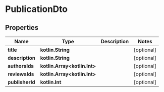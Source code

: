 
# PublicationDto

## Properties
Name | Type | Description | Notes
------------ | ------------- | ------------- | -------------
**title** | **kotlin.String** |  |  [optional]
**description** | **kotlin.String** |  |  [optional]
**authorsIds** | **kotlin.Array&lt;kotlin.Int&gt;** |  |  [optional]
**reviewsIds** | **kotlin.Array&lt;kotlin.Int&gt;** |  |  [optional]
**publisherId** | **kotlin.Int** |  |  [optional]



